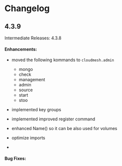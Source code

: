 # Changelog


## 4.3.9

Intermediate Releases: 4.3.8

#### Enhancements:

- moved the following kommands to `cloudmesh.admin`

  - mongo
  - check
  - management
  - admin
  - source
  - start
  - stoo

- implemented key groups
- implemented improved register command
- enhanced Name() so it can be also used for volumes
- optimize imports
- 
#### Bug Fixes:


